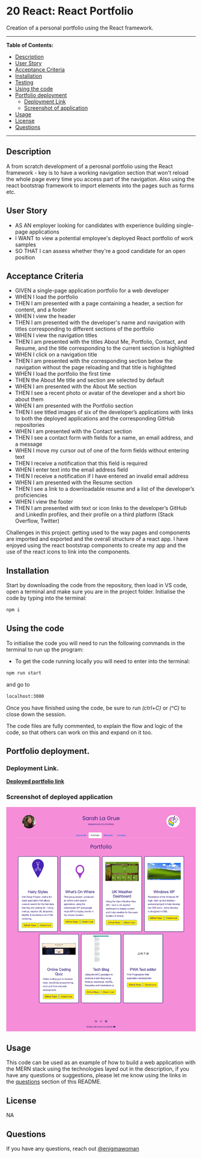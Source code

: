 # 20 React: React Portfolio

Creation of a personal portfolio using the React framework.

---

**Table of Contents:**

* [Description](#description)
* [User Story](#user-story)
* [Acceptance Criteria](#acceptance-criteria)
* [Installation](#installation)
* [Testing](#testing)
* [Using the code](#using-the-code)
* [Portfolio deployment](#portfolio-deployment)
    * [Deployment Link](#deployment-link)
    * [Screenshot of application](#screenshot-of-deployed-application)
* [Usage](#usage)
* [License](#license) 
* [Questions](#questions)

---

## Description

A from scratch development of a perosnal portfolio using the React framework - key is to have a working navigation section that won't reload the whole page every time you access part of the navigation. Also using the react bootstrap framework to import elements into the pages such as forms etc.


## User Story


* AS AN employer looking for candidates with experience building single-page applications
* I WANT to view a potential employee's deployed React portfolio of work samples
* SO THAT I can assess whether they're a good candidate for an open position


## Acceptance Criteria


* GIVEN a single-page application portfolio for a web developer
* WHEN I load the portfolio
* THEN I am presented with a page containing a header, a section for content, and a footer
* WHEN I view the header
* THEN I am presented with the developer's name and navigation with titles corresponding to different sections of the portfolio
* WHEN I view the navigation titles
* THEN I am presented with the titles About Me, Portfolio, Contact, and Resume, and the title corresponding to the current section is highlighted
* WHEN I click on a navigation title
* THEN I am presented with the corresponding section below the navigation without the page reloading and that title is highlighted
* WHEN I load the portfolio the first time
* THEN the About Me title and section are selected by default
* WHEN I am presented with the About Me section
* THEN I see a recent photo or avatar of the developer and a short bio about them
* WHEN I am presented with the Portfolio section
* THEN I see titled images of six of the developer’s applications with links to both the deployed applications and the corresponding GitHub repositories
* WHEN I am presented with the Contact section
* THEN I see a contact form with fields for a name, an email address, and a message
* WHEN I move my cursor out of one of the form fields without entering text
* THEN I receive a notification that this field is required
* WHEN I enter text into the email address field
* THEN I receive a notification if I have entered an invalid email address
* WHEN I am presented with the Resume section
* THEN I see a link to a downloadable resume and a list of the developer’s proficiencies
* WHEN I view the footer
* THEN I am presented with text or icon links to the developer’s GitHub and LinkedIn profiles, and their profile on a third platform (Stack Overflow, Twitter)


Challenges in this project: getting used to the way pages and components are imported and exported and the overall structure of a react app. I have enjoyed using the react bootstrap components to create my app and the use of the react icons to link into the components.


## Installation

Start by downloading the code from the repository, then load in VS code, open a terminal and make sure you are in the project folder.
Initialise the code by typing into the terminal:
```bash
npm i
```

## Using the code

To initialise the code you will need to run the following commands in the terminal to run up the program:

- To get the code running locally you will need to enter into the terminal:
```bash
npm run start
```
and go to

```bash
localhost:3000
```

Once you have finished using the code, be sure to run *(ctrl+C)* or *(^C)* to close down the session.

The code files are fully commented, to explain the flow and logic of the code, so that others can work on this and expand on it too.


## Portfolio deployment.

### Deployment Link.

<a href="https://github.com/enigmawoman/20-react-myportfolio"><b>Deployed portfolio link</b></a>

### Screenshot of deployed application

![Screenshot of deployed site](./src/assets/images/screenshot.png)


## Usage

This code can be used as an example of how to build a web application with the MERN stack using the technologies layed out in the description, if you have any questions or suggestions, please let me know using the links in the [questions](#questions) section of this README.

## License

NA

## Questions

If you have any questions, reach out [@enigmawoman](https://github.com/enigmawoman)</br>


